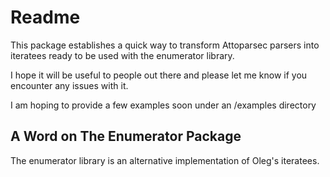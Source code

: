 # Readme

This package establishes a quick way to transform Attoparsec parsers into iteratees ready to be used with the enumerator library. 

I hope it will be useful to people out there and please let me know if you encounter any issues with it.

I am hoping to provide a few examples soon under an /examples directory


## A Word on The Enumerator Package

The enumerator library is an alternative implementation of Oleg's iteratees.
